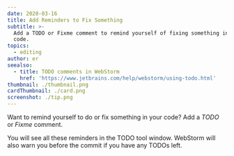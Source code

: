 ```yaml
---
date: 2020-03-16
title: Add Reminders to Fix Something
subtitle: >-
  Add a TODO or Fixme comment to remind yourself of fixing something in your
  code.
topics:
  - editing
author: er
seealso:
  - title: TODO comments in WebStorm
    href: 'https://www.jetbrains.com/help/webstorm/using-todo.html'
thumbnail: ./thumbnail.png
cardThumbnail: ./card.png
screenshot: ./tip.png
---
```

Want to remind yourself to do or fix something in your code? Add a *TODO* or 
*Fixme* comment.
 
You will see all these reminders in the TODO tool window. WebStorm will also warn you 
before the commit if you have any TODOs left.
